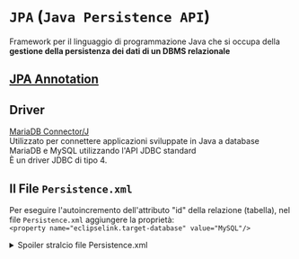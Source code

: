 # `JPA` (`Java Persistence API`)

Framework per il linguaggio di programmazione Java che si occupa della **gestione della persistenza dei dati di un DBMS relazionale**

## [JPA Annotation](./JPA_Annotation.md)

## Driver
[MariaDB Connector/J](https://mariadb.com/kb/en/about-mariadb-connector-j/)  
Utilizzato per connettere applicazioni sviluppate in Java a database MariaDB e MySQL utilizzando l'API JDBC standard  
È un driver JDBC di tipo 4.

## Il File `Persistence.xml`
Per eseguire l'autoincremento dell'attributo "id" della relazione (tabella), nel file `Persistence.xml` aggiungere la proprietà:  
`<property name="eclipselink.target-database" value="MySQL"/>`
<details> <summary> Spoiler stralcio file Persistence.xml </summary>

```xml
<properties>
    <property name="javax.persistence.jdbc.url" value="jdbc:mariadb://localhost:3306/nomeDataBase"/>
    <property name="javax.persistence.jdbc.user" value="account"/>
    <property name="javax.persistence.jdbc.driver" value="org.mariadb.jdbc.Driver"/>
    <property name="eclipselink.target-database" value="MySQL"/> <!-- senza da problemi per l'autoincremento -->
    <property name="javax.persistence.jdbc.password" value="password"/>
</properties>
```
</details>